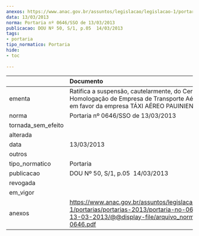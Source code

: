 ```yaml
---
anexos: https://www.anac.gov.br/assuntos/legislacao/legislacao-1/portarias/portarias-2013/portaria-no-0646-sso-de-13-03-2013/@@display-file/arquivo_norma/PA2013-0646.pdf
data: 13/03/2013
norma: Portaria nº 0646/SSO de 13/03/2013
publicacao: DOU Nº 50, S/1, p.05  14/03/2013
tags:
- portaria
tipo_normatico: Portaria
hide: 
- toc 
 
---
```


|                    | Documento                                                                                                                                                         |
|:-------------------|:------------------------------------------------------------------------------------------------------------------------------------------------------------------|
| ementa             | Ratifica a suspensão, cautelarmente, do Certificado de Homologação de Empresa de Transporte Aéreo, emitido em favor da empresa TÁXI AÉREO PAUINIENSE LTDA.        |
| norma              | Portaria nº 0646/SSO de 13/03/2013                                                                                                                                |
| tornada_sem_efeito |                                                                                                                                                                   |
| alterada           |                                                                                                                                                                   |
| data               | 13/03/2013                                                                                                                                                        |
| outros             |                                                                                                                                                                   |
| tipo_normatico     | Portaria                                                                                                                                                          |
| publicacao         | DOU Nº 50, S/1, p.05  14/03/2013                                                                                                                                  |
| revogada           |                                                                                                                                                                   |
| em_vigor           |                                                                                                                                                                   |
| anexos             | https://www.anac.gov.br/assuntos/legislacao/legislacao-1/portarias/portarias-2013/portaria-no-0646-sso-de-13-03-2013/@@display-file/arquivo_norma/PA2013-0646.pdf |